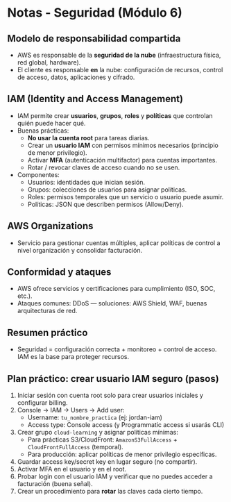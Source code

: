 # Notas - Seguridad (Módulo 6)

## Modelo de responsabilidad compartida
- AWS es responsable de la **seguridad de la nube** (infraestructura física, red global, hardware).
- El cliente es responsable **en** la nube: configuración de recursos, control de acceso, datos, aplicaciones y cifrado.

## IAM (Identity and Access Management)
- IAM permite crear **usuarios**, **grupos**, **roles** y **políticas** que controlan quién puede hacer qué.
- Buenas prácticas:
  - **No usar la cuenta root** para tareas diarias.
  - Crear un **usuario IAM** con permisos mínimos necesarios (principio de menor privilegio).
  - Activar **MFA** (autenticación multifactor) para cuentas importantes.
  - Rotar / revocar claves de acceso cuando no se usen.
- Componentes:
  - Usuarios: identidades que inician sesión.
  - Grupos: colecciones de usuarios para asignar políticas.
  - Roles: permisos temporales que un servicio o usuario puede asumir.
  - Políticas: JSON que describen permisos (Allow/Deny).

## AWS Organizations
- Servicio para gestionar cuentas múltiples, aplicar políticas de control a nivel organización y consolidar facturación.

## Conformidad y ataques
- AWS ofrece servicios y certificaciones para cumplimiento (ISO, SOC, etc.).
- Ataques comunes: DDoS — soluciones: AWS Shield, WAF, buenas arquitecturas de red.

## Resumen práctico
- Seguridad = configuración correcta + monitoreo + control de acceso. IAM es la base para proteger recursos.

## Plan práctico: crear usuario IAM seguro (pasos)
1. Iniciar sesión con cuenta root solo para crear usuarios iniciales y configurar billing.
2. Console → IAM → Users → Add user:
   - Username: `tu_nombre_practica` (ej: jordan-iam)
   - Access type: Console access (y Programmatic access si usarás CLI)
3. Crear grupo `cloud-learning` y asignar políticas mínimas:
   - Para prácticas S3/CloudFront: `AmazonS3FullAccess` + `CloudFrontFullAccess` (temporal).
   - Para producción: aplicar políticas de menor privilegio específicas.
4. Guardar access key/secret key en lugar seguro (no compartir).
5. Activar MFA en el usuario y en el root.
6. Probar login con el usuario IAM y verificar que no puedes acceder a facturación (buena señal).
7. Crear un procedimiento para **rotar** las claves cada cierto tiempo.
